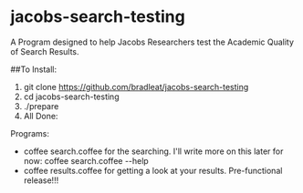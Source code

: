 jacobs-search-testing
=====================

A Program designed to help Jacobs Researchers test the Academic Quality of Search Results.


##To Install:
1. git clone https://github.com/bradleat/jacobs-search-testing
2. cd jacobs-search-testing
3. ./prepare
4. All Done: 

Programs:
- coffee search.coffee for the searching. I'll write more on this later for now:
coffee search.coffee --help
- coffee results.coffee for getting a look at your results. Pre-functional release!!!



